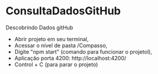 # ConsultaDadosGitHub
Descobrindo Dados gitHub

- Abrir projeto em seu terminal,
- Acessar o nível de pasta /Compasso,
- Digite "npm start" (comando para funcionar o projetol),
- Aplicação porta 4200: http://localhost:4200/
- Control + C (para parar o projeto)